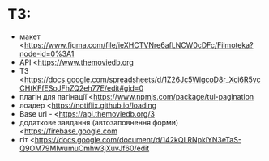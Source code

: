 # ТЗ:
* макет <https://www.figma.com/file/ieXHCTVNre6afLNCW0cDFc/Filmoteka?node-id=0%3A1
* API <https://www.themoviedb.org
* ТЗ <https://docs.google.com/spreadsheets/d/1Z26Jc5WlgcoD8r_Xci6R5vcCHtKFfESoJFhZQ2eh77E/edit#gid=0
* плагін для пагінації <https://www.npmjs.com/package/tui-pagination
* лоадер <https://notiflix.github.io/loading
* Base url - <https://api.themoviedb.org/3
* додаткове завдання (автозаповнення форми) <https://firebase.google.com
* гіт <https://docs.google.com/document/d/142kQLRNpklYN3eTaS-Q9OM79MIwumuCmhw3jXuvJf60/edit
